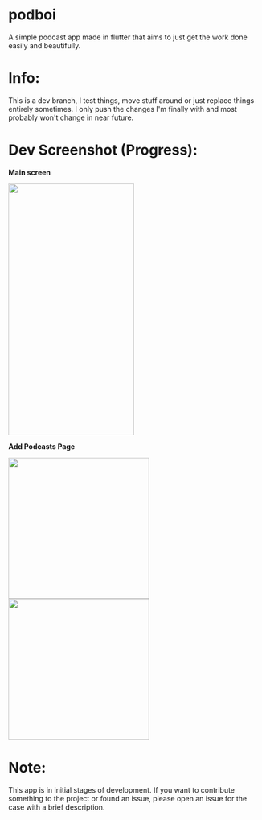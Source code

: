 # podboi

A simple podcast app made in flutter that aims to just get the work done easily and beautifully.

# Info:
This is a dev branch, I test things, move stuff around or just replace things entirely sometimes. I only push the changes I'm finally with and most probably won't change in near future.


# Dev Screenshot (Progress):

<b>Main screen </b>

<img src="https://github.com/srihariash999/podboi/blob/dev/screenshots/app.gif" width="250" height="500">



<b>Add Podcasts Page </b>
<p float="left">
  <img src="https://github.com/srihariash999/podboi/blob/dev/screenshots/addPodcasts.jpg" width="280" >
 <img src="https://github.com/srihariash999/podboi/blob/dev/screenshots/SearchResults.jpg" width="280" >
</p>

# Note:

This app is in initial stages of development. If you want to contribute something to the project or found an issue, please open an issue 
for the case with a brief description.
